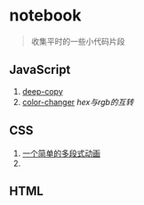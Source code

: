 # notebook

> 收集平时的一些小代码片段

## JavaScript

1. [deep-copy](./deep-copy.js)
2. [color-changer](./color-changer.js) *hex与rgb的互转*

## CSS

1. [一个简单的多段式动画](./animate.html)
2.

## HTML
